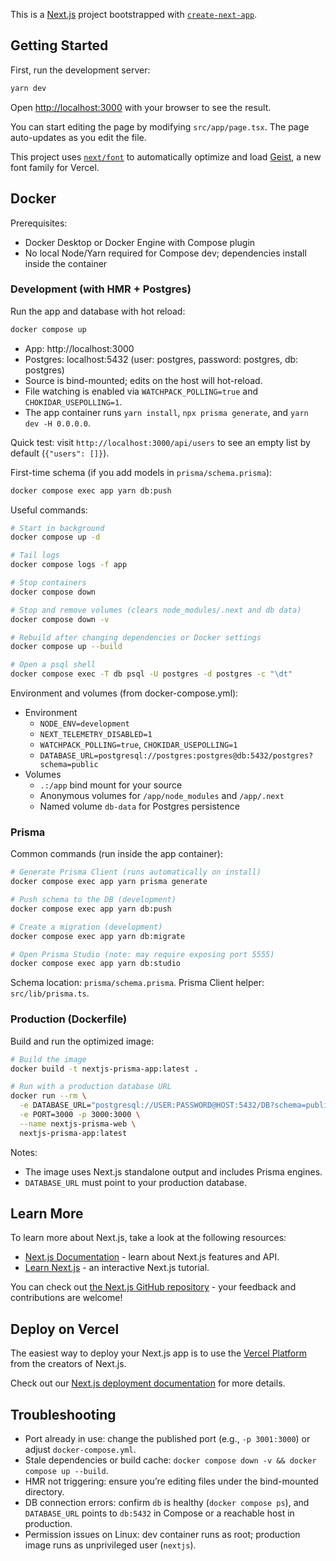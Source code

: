 This is a [Next.js](https://nextjs.org) project bootstrapped with [`create-next-app`](https://nextjs.org/docs/app/api-reference/cli/create-next-app).

## Getting Started

First, run the development server:

```bash
yarn dev
```

Open [http://localhost:3000](http://localhost:3000) with your browser to see the result.

You can start editing the page by modifying `src/app/page.tsx`. The page auto-updates as you edit the file.

This project uses [`next/font`](https://nextjs.org/docs/app/building-your-application/optimizing/fonts) to automatically optimize and load [Geist](https://vercel.com/font), a new font family for Vercel.

## Docker

Prerequisites:

- Docker Desktop or Docker Engine with Compose plugin
- No local Node/Yarn required for Compose dev; dependencies install inside the container

### Development (with HMR + Postgres)

Run the app and database with hot reload:

```bash
docker compose up
```

- App: http://localhost:3000
- Postgres: localhost:5432 (user: postgres, password: postgres, db: postgres)
- Source is bind-mounted; edits on the host will hot-reload.
- File watching is enabled via `WATCHPACK_POLLING=true` and `CHOKIDAR_USEPOLLING=1`.
- The app container runs `yarn install`, `npx prisma generate`, and `yarn dev -H 0.0.0.0`.

Quick test: visit `http://localhost:3000/api/users` to see an empty list by default (`{"users": []}`).

First-time schema (if you add models in `prisma/schema.prisma`):

```bash
docker compose exec app yarn db:push
```

Useful commands:

```bash
# Start in background
docker compose up -d

# Tail logs
docker compose logs -f app

# Stop containers
docker compose down

# Stop and remove volumes (clears node_modules/.next and db data)
docker compose down -v

# Rebuild after changing dependencies or Docker settings
docker compose up --build

# Open a psql shell
docker compose exec -T db psql -U postgres -d postgres -c "\dt"
```

Environment and volumes (from docker-compose.yml):

- Environment
  - `NODE_ENV=development`
  - `NEXT_TELEMETRY_DISABLED=1`
  - `WATCHPACK_POLLING=true`, `CHOKIDAR_USEPOLLING=1`
  - `DATABASE_URL=postgresql://postgres:postgres@db:5432/postgres?schema=public`
- Volumes
  - `.:/app` bind mount for your source
  - Anonymous volumes for `/app/node_modules` and `/app/.next`
  - Named volume `db-data` for Postgres persistence

### Prisma

Common commands (run inside the app container):

```bash
# Generate Prisma Client (runs automatically on install)
docker compose exec app yarn prisma generate

# Push schema to the DB (development)
docker compose exec app yarn db:push

# Create a migration (development)
docker compose exec app yarn db:migrate

# Open Prisma Studio (note: may require exposing port 5555)
docker compose exec app yarn db:studio
```

Schema location: `prisma/schema.prisma`.
Prisma Client helper: `src/lib/prisma.ts`.

### Production (Dockerfile)

Build and run the optimized image:

```bash
# Build the image
docker build -t nextjs-prisma-app:latest .

# Run with a production database URL
docker run --rm \
  -e DATABASE_URL="postgresql://USER:PASSWORD@HOST:5432/DB?schema=public" \
  -e PORT=3000 -p 3000:3000 \
  --name nextjs-prisma-web \
  nextjs-prisma-app:latest
```

Notes:
- The image uses Next.js standalone output and includes Prisma engines.
- `DATABASE_URL` must point to your production database.

## Learn More

To learn more about Next.js, take a look at the following resources:

- [Next.js Documentation](https://nextjs.org/docs) - learn about Next.js features and API.
- [Learn Next.js](https://nextjs.org/learn) - an interactive Next.js tutorial.

You can check out [the Next.js GitHub repository](https://github.com/vercel/next.js) - your feedback and contributions are welcome!

## Deploy on Vercel

The easiest way to deploy your Next.js app is to use the [Vercel Platform](https://vercel.com/new?utm_medium=default-template&filter=next.js&utm_source=create-next-app&utm_campaign=create-next-app-readme) from the creators of Next.js.

Check out our [Next.js deployment documentation](https://nextjs.org/docs/app/building-your-application/deploying) for more details.

## Troubleshooting

- Port already in use: change the published port (e.g., `-p 3001:3000`) or adjust `docker-compose.yml`.
- Stale dependencies or build cache: `docker compose down -v && docker compose up --build`.
- HMR not triggering: ensure you’re editing files under the bind-mounted directory.
- DB connection errors: confirm `db` is healthy (`docker compose ps`), and `DATABASE_URL` points to `db:5432` in Compose or a reachable host in production.
- Permission issues on Linux: dev container runs as root; production image runs as unprivileged user (`nextjs`).
